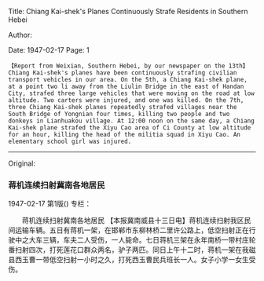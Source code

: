 Title: Chiang Kai-shek's Planes Continuously Strafe Residents in Southern Hebei

Author:

Date: 1947-02-17
Page: 1

    【Report from Weixian, Southern Hebei, by our newspaper on the 13th】Chiang Kai-shek's planes have been continuously strafing civilian transport vehicles in our area. On the 5th, a Chiang Kai-shek plane, at a point two li away from the Liulin Bridge in the east of Handan City, strafed three large vehicles that were moving on the road at low altitude. Two carters were injured, and one was killed. On the 7th, three Chiang Kai-shek planes repeatedly strafed villages near the South Bridge of Yongnian four times, killing two people and two donkeys in Lianhuakou village. At 12:00 noon on the same day, a Chiang Kai-shek plane strafed the Xiyu Cao area of Ci County at low altitude for an hour, killing the head of the militia squad in Xiyu Cao. An elementary school girl was injured.



<hr /> 

Original: 


### 蒋机连续扫射冀南各地居民

1947-02-17
第1版()
专栏：

　　蒋机连续扫射冀南各地居民
    【本报冀南威县十三日电】蒋机连续扫射我区民间运输车辆。五日有蒋机一架，在邯郸市东柳林桥二里许公路上，低空扫射正在行驶中之大车三辆，车夫二人受伤，一人毙命。七日蒋机三架在永年南桥一带村庄轮番扫射四次，打死莲花口群众两名，驴子两匹。同日上午十二时，蒋机一架在我磁县西玉曹一带低空扫射一小时之久，打死西玉曹民兵班长一人。女子小学一女生受伤。
